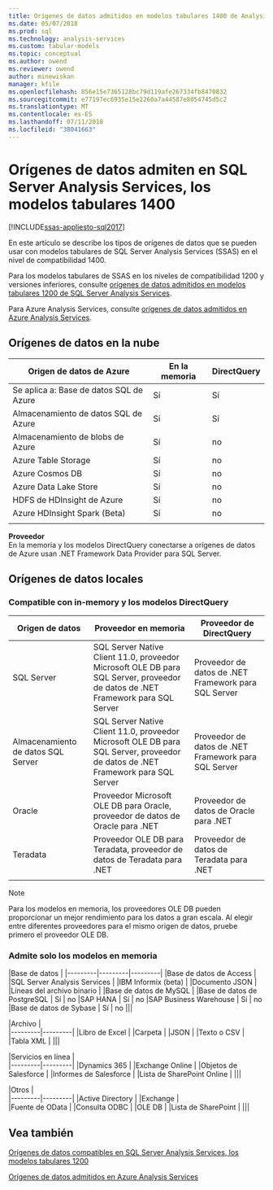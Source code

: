 ```yaml
---
title: Orígenes de datos admitidos en modelos tabulares 1400 de Analysis Services de SQL Server | Microsoft Docs
ms.date: 05/07/2018
ms.prod: sql
ms.technology: analysis-services
ms.custom: tabular-models
ms.topic: conceptual
ms.author: owend
ms.reviewer: owend
author: minewiskan
manager: kfile
ms.openlocfilehash: 856e15e7365128bc79d119afe267334fb8470832
ms.sourcegitcommit: e77197ec6935e15e2260a7a44587e8054745d5c2
ms.translationtype: MT
ms.contentlocale: es-ES
ms.lasthandoff: 07/11/2018
ms.locfileid: "38041663"
---
```

# <a name="data-sources-supported-in-sql-server-analysis-services-tabular-1400-models"></a>Orígenes de datos admiten en SQL Server Analysis Services, los modelos tabulares 1400

[!INCLUDE[ssas-appliesto-sql2017](../../includes/ssas-appliesto-sql2017.md)]

En este artículo se describe los tipos de orígenes de datos que se pueden usar con modelos tabulares de SQL Server Analysis Services (SSAS) en el nivel de compatibilidad 1400. 

Para los modelos tabulares de SSAS en los niveles de compatibilidad 1200 y versiones inferiores, consulte [orígenes de datos admitidos en modelos tabulares 1200 de SQL Server Analysis Services](data-sources-supported-ssas-tabular.md).

Para Azure Analysis Services, consulte [orígenes de datos admitidos en Azure Analysis Services](https://docs.microsoft.com/azure/analysis-services/analysis-services-datasource).


## <a name="cloud-data-sources"></a>Orígenes de datos en la nube

|Origen de datos de Azure  |En la memoria  |DirectQuery  |
|---------|---------|---------|
|Se aplica a: Base de datos SQL de Azure     |   Sí      |    Sí      |
|Almacenamiento de datos SQL de Azure     |   Sí      |   Sí       |
|Almacenamiento de blobs de Azure     |   Sí       |    no      |
|Azure Table Storage    |   Sí       |    no      |
|Azure Cosmos DB      |  Sí        |  no        |
|Azure Data Lake Store     |   Sí       |    no      |
|HDFS de HDInsight de Azure     |     Sí     |   no       |
|Azure HDInsight Spark (Beta)     |   Sí       |   no       |
||||

**Proveedor**   
En la memoria y los modelos DirectQuery conectarse a orígenes de datos de Azure usan .NET Framework Data Provider para SQL Server.

## <a name="on-premises-data-sources"></a>Orígenes de datos locales

### <a name="supported-by-in-memory-and-directquery-models"></a>Compatible con in-memory y los modelos DirectQuery

|Origen de datos | Proveedor en memoria | Proveedor de DirectQuery |
|  --- | --- | --- |
| SQL Server |SQL Server Native Client 11.0, proveedor Microsoft OLE DB para SQL Server, proveedor de datos de .NET Framework para SQL Server | Proveedor de datos de .NET Framework para SQL Server |
| Almacenamiento de datos SQL Server |SQL Server Native Client 11.0, proveedor Microsoft OLE DB para SQL Server, proveedor de datos de .NET Framework para SQL Server | Proveedor de datos de .NET Framework para SQL Server |
| Oracle |Proveedor Microsoft OLE DB para Oracle, proveedor de datos de Oracle para .NET |Proveedor de datos de Oracle para .NET | |
| Teradata |Proveedor OLE DB para Teradata, proveedor de datos de Teradata para .NET |Proveedor de datos de Teradata para .NET | |
| | | |

> [!NOTE]
> Para los modelos en memoria, los proveedores OLE DB pueden proporcionar un mejor rendimiento para los datos a gran escala. Al elegir entre diferentes proveedores para el mismo origen de datos, pruebe primero el proveedor OLE DB.  

### <a name="supported-by-in-memory-models-only"></a>Admite solo los modelos en memoria

|Base de datos  |
|---------|---------|---------|
|Base de datos de Access     | 
|SQL Server Analysis Services     | 
|IBM Informix (beta) | 
|Documento JSON     | 
|Líneas del archivo binario     | 
|Base de datos de MySQL     | 
|Base de datos de PostgreSQL    | Sí | no
|SAP HANA   | Sí | no
|SAP Business Warehouse    | Sí | no
|Base de datos de Sybase     | Sí | no
|||

|Archivo  |  
|---------|---------|
|Libro de Excel     |
|Carpeta     | 
|JSON | 
|Texto o CSV    | 
|Tabla XML    | 
|||

|Servicios en línea  |  
|---------|---------|
|Dynamics 365      |
|Exchange Online     |
|Objetos de Salesforce    | 
|Informes de Salesforce     |
|Lista de SharePoint Online     |
|||

|Otros  |  
|---------|---------|
|Active Directory      | 
|Exchange     |  
|Fuente de OData     | 
|Consulta ODBC     | 
|OLE DB  | 
|Lista de SharePoint | 
|||

## <a name="see-also"></a>Vea también

[Orígenes de datos compatibles en SQL Server Analysis Services, los modelos tabulares 1200](data-sources-supported-ssas-tabular.md)

[Orígenes de datos admitidos en Azure Analysis Services](https://docs.microsoft.com/azure/analysis-services/analysis-services-datasource)   
